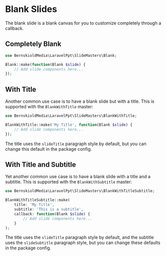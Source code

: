 # Blank Slides

The blank slide is a blank canvas for you to customize completely through a callback.

## Completely Blank

```php
use BernskioldMedia\LaravelPpt\SlideMasters\Blank;

Blank::make(function(Blank $slide) {
    // Add slide components here...
});
```

## With Title

Another common use case is to have a blank slide but with a title. This is supported with the `BlankWithTitle` master:

```php
use BernskioldMedia\LaravelPpt\SlideMasters\BlankWithTitle;

BlankWithTitle::make('My Title', function(Blank $slide) {
    // Add slide components here...
});
```

The title uses the `slideTitle` paragraph style by default, but you can change this default in the package config.

## With Title and Subtitle

Yet another common use case is to have a blank slide with a title and a subtitle. This is supported with
the `BlankWithSubtitle` master:

```php
use BernskioldMedia\LaravelPpt\SlideMasters\BlankWithTitleSubtitle;

BlankWithTitleSubtitle::make(
    title: 'My Title',
    subtitle: 'This is a subtitle',
    callback: function(Blank $slide) {
        // Add slide components here...
    }
);
```

The title uses the `slideTitle` paragraph style by default, and the subtitle uses the `slideSubtitle` paragraph style,
but you can change these defaults in the package config.
